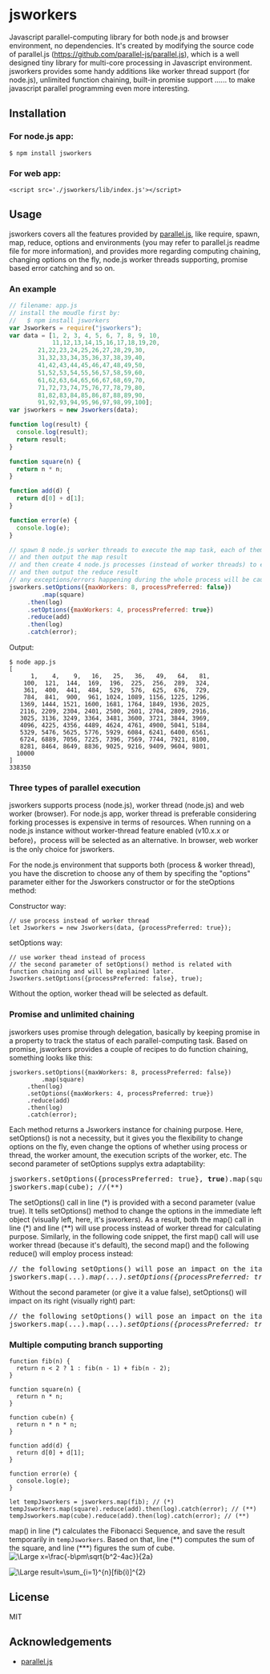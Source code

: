 # jsworkers
Javascript parallel-computing library for both node.js and browser environment, no dependencies. It's created by modifying the source code of parallel.js (https://github.com/parallel-js/parallel.js), which is a well designed tiny library for multi-core processing in Javascript environment. jsworkers provides some handy additions like worker thread support (for node.js), unlimited function chaining, built-in promise support ...... to make javascript parallel programming even more interesting. 

## Installation
### For node.js app:
```
$ npm install jsworkers
```
### For web app:
```
<script src='./jsworkers/lib/index.js'></script>
```
## Usage
jsworkers covers all the features provided by [parallel.js](https://github.com/parallel-js/parallel.js), like require, spawn, map, reduce, options and environments (you may refer to parallel.js readme file for more information), and provides more regarding computing chaining, changing options on the fly, node.js worker threads supporting, promise based error catching and so on. 

### An example
```js
// filename: app.js
// install the moudle first by:
//   $ npm install jsworkers
var Jsworkers = require("jsworkers");
var data = [1, 2, 3, 4, 5, 6, 7, 8, 9, 10,
            11,12,13,14,15,16,17,18,19,20,
	    21,22,23,24,25,26,27,28,29,30,
	    31,32,33,34,35,36,37,38,39,40,
	    41,42,43,44,45,46,47,48,49,50,
	    51,52,53,54,55,56,57,58,59,60,
	    61,62,63,64,65,66,67,68,69,70,
	    71,72,73,74,75,76,77,78,79,80,
	    81,82,83,84,85,86,87,88,89,90,
	    91,92,93,94,95,96,97,98,99,100];
var jsworkers = new Jsworkers(data);

function log(result) {
  console.log(result);
  return result;
}

function square(n) {
  return n * n;
}

function add(d) {
  return d[0] + d[1];
}

function error(e) {
  console.log(e);
}

// spawn 8 node.js worker threads to execute the map task, each of them runs the 'square'
// and then output the map result
// and then create 4 node.js processes (instead of worker threads) to execute the reduce task, each of them runs the 'add'
// and then output the reduce result
// any exceptions/errors happening during the whole process will be caught by the error handler. 
jsworkers.setOptions({maxWorkers: 8, processPreferred: false})
         .map(square)
	 .then(log)
	 .setOptions({maxWorkers: 4, processPreferred: true})
	 .reduce(add)
	 .then(log)
	 .catch(error);
```
Output:
```
$ node app.js
[
      1,    4,    9,   16,   25,   36,   49,   64,   81,
    100,  121,  144,  169,  196,  225,  256,  289,  324,
    361,  400,  441,  484,  529,  576,  625,  676,  729,
    784,  841,  900,  961, 1024, 1089, 1156, 1225, 1296,
   1369, 1444, 1521, 1600, 1681, 1764, 1849, 1936, 2025,
   2116, 2209, 2304, 2401, 2500, 2601, 2704, 2809, 2916,
   3025, 3136, 3249, 3364, 3481, 3600, 3721, 3844, 3969,
   4096, 4225, 4356, 4489, 4624, 4761, 4900, 5041, 5184,
   5329, 5476, 5625, 5776, 5929, 6084, 6241, 6400, 6561,
   6724, 6889, 7056, 7225, 7396, 7569, 7744, 7921, 8100,
   8281, 8464, 8649, 8836, 9025, 9216, 9409, 9604, 9801,
  10000
]
338350
```

### Three types of parallel execution
jsworkers supports process (node.js), worker thread (node.js) and web worker (browser). For node.js app, worker thread is preferable considering forking processes is expensive in terms of resources. When running on a node.js instance without worker-thread feature enabled (v10.x.x or before)，process will be selected as an alternative. In browser, web worker is the only choice for jsworkers.

For the node.js environment that supports both (process & worker thread), you have the discretion to choose any of them by specifing the "options" parameter either for the Jsworkers constructor or for the steOptions method:

Constructor way:
```
// use process instead of worker thread
let Jsworkers = new Jsworkers(data, {processPreferred: true}); 
```
setOptions way:
```
// use worker thead instead of process
// the second parameter of setOptions() method is related with function chaining and will be explained later.
Jsworkers.setOptions({processPreferred: false}, true); 
```
Without the option, worker thead will be selected as default.

### Promise and unlimited chaining
jsworkers uses promise through delegation, basically by keeping promise in a property to track the status of each parallel-computing task. Based on promise, jsworkers provides a couple of recipes to do function chaining, something looks like this:
```
jsworkers.setOptions({maxWorkers: 8, processPreferred: false})
         .map(square)
	 .then(log)
	 .setOptions({maxWorkers: 4, processPreferred: true})
	 .reduce(add)
	 .then(log)
	 .catch(error);
```
Each method returns a Jsworkers instance for chaining purpose. Here, setOptions() is not a necessity, but it gives you the flexibility to change options on the fly, even change the options of whether using process or thread, the worker amount, the execution scripts of the worker, etc. The second parameter of setOptions supplys extra adaptability: 
<pre>
jsworkers.setOptions({processPreferred: true}, <b>true</b>).map(square); // (*)
jsworkers.map(cube); //(**)
</pre>
The setOptions() call in line (\*) is provided with a second parameter (value true). It tells setOptions() method to change the options in the immediate left object (visually left, here, it's jsworkers). As a result, both the map() call in line (\*) and line (\*\*) will use process instead of worker thread for calculating purpose. Similarly, in the following code snippet, the first map() call will use worker thread (because it's default), the second map() and the following reduce() will employ process instead: 
<pre>
// the following setOptions() will pose an impact on the italic part
jsworkers.map(...)<i>.map(...).setOptions({processPreferred: true}, <b>true</b>).reduce(...)</i>
</pre>
Without the second parameter (or give it a value false), setOptions() will impact on its right (visually right) part:
<pre>
// the following setOptions() will pose an impact on the italic part
jsworkers.map(...).map(...)<i>.setOptions({processPreferred: true}).reduce(...)</i>
</pre>

### Multiple computing branch supporting
```
function fib(n) {
  return n < 2 ? 1 : fib(n - 1) + fib(n - 2);
}

function square(n) {
  return n * n;
}

function cube(n) {
  return n * n * n;
}

function add(d) {
  return d[0] + d[1];
}

function error(e) {
  console.log(e);
}

let tempJsworkers = jsworkers.map(fib); // (*)
tempJsworkers.map(square).reduce(add).then(log).catch(error); // (**)
tempJsworkers.map(cube).reduce(add).then(log).catch(error); // (**)         
```
map() in line (\*) calculates the Fibonacci Sequence, and save the result temporarily in `tempJsworkers`. Based on that, line (\*\*) computes the sum of the square, and line (\*\*\*) figures the sum of cube.
![\Large x=\frac{-b\pm\sqrt{b^2-4ac}}{2a}](https://latex.codecogs.com/svg.latex?\Large&space;x=\frac{-b\pm\sqrt{b^2-4ac}}{2a}) 

![\Large result=\sum_{i=1}^{n}\[fib(i)\]^{2}](https://latex.codecogs.com/svg.latex?\Large&space;result=\sum_{i=1}^{n}\[fib(i)\]^{2})
## License
MIT

## Acknowledgements
- [parallel.js](https://github.com/parallel-js/parallel.js)
